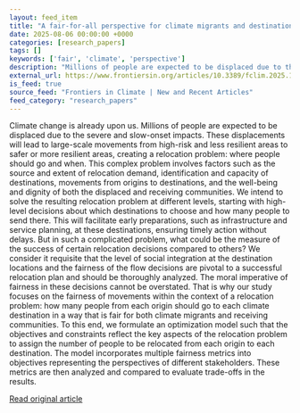 ```yaml
---
layout: feed_item
title: "A fair-for-all perspective for climate migrants and destinations"
date: 2025-08-06 00:00:00 +0000
categories: [research_papers]
tags: []
keywords: ['fair', 'climate', 'perspective']
description: "Millions of people are expected to be displaced due to the severe and slow-onset impacts"
external_url: https://www.frontiersin.org/articles/10.3389/fclim.2025.1603446
is_feed: true
source_feed: "Frontiers in Climate | New and Recent Articles"
feed_category: "research_papers"
---
```


Climate change is already upon us. Millions of people are expected to be displaced due to the severe and slow-onset impacts. These displacements will lead to large-scale movements from high-risk and less resilient areas to safer or more resilient areas, creating a relocation problem: where people should go and when. This complex problem involves factors such as the source and extent of relocation demand, identification and capacity of destinations, movements from origins to destinations, and the well-being and dignity of both the displaced and receiving communities. We intend to solve the resulting relocation problem at different levels, starting with high-level decisions about which destinations to choose and how many people to send there. This will facilitate early preparations, such as infrastructure and service planning, at these destinations, ensuring timely action without delays. But in such a complicated problem, what could be the measure of the success of certain relocation decisions compared to others? We consider it requisite that the level of social integration at the destination locations and the fairness of the flow decisions are pivotal to a successful relocation plan and should be thoroughly analyzed. The moral imperative of fairness in these decisions cannot be overstated. That is why our study focuses on the fairness of movements within the context of a relocation problem: how many people from each origin should go to each climate destination in a way that is fair for both climate migrants and receiving communities. To this end, we formulate an optimization model such that the objectives and constraints reflect the key aspects of the relocation problem to assign the number of people to be relocated from each origin to each destination. The model incorporates multiple fairness metrics into objectives representing the perspectives of different stakeholders. These metrics are then analyzed and compared to evaluate trade-offs in the results.

[Read original article](https://www.frontiersin.org/articles/10.3389/fclim.2025.1603446)
